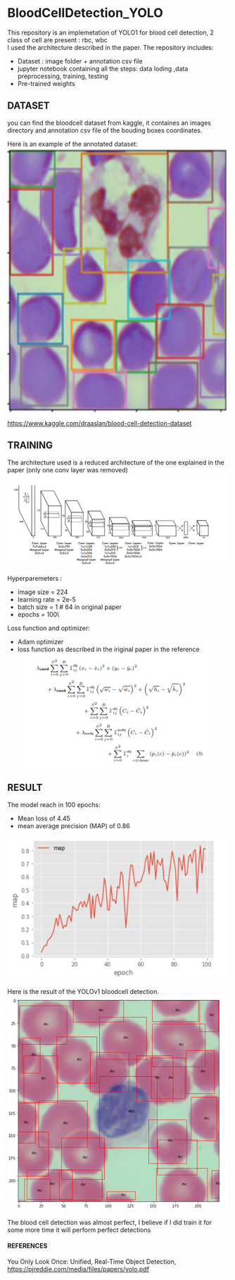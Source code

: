 # BloodCellDetection_YOLO

This repository is an implemetation of YOLO1 for blood cell detection, 2 class of cell are present : rbc, wbc\
I used the architecture described in the paper.
The repository includes:
- Dataset : image folder + annotation csv file
- jupyter notebook containing all the steps: data loding ,data preprocessing, training, testing
- Pre-trained weights

## DATASET
you can find the bloodcell dataset from kaggle, it containes an images directory and annotation csv file of the bouding boxes coordinates.

Here is an example of the annotated dataset:\
<img src="/assets/dataset_image_example.PNG"  width="600" height="600"/> 

https://www.kaggle.com/draaslan/blood-cell-detection-dataset

## TRAINING
The architecture used is a reduced architecture of the one explained in the paper (only one conv layer was removed)
![GitHub Logo](/assets/architecture.PNG)

Hyperparemeters :
- image size = 224
- learning rate = 2e-5
- batch size = 1 # 64 in original paper
- epochs = 100\

Loss function and optimizer:
- Adam optimizer
- loss function as described in the iriginal paper in the reference \
![GitHub Logo](/assets/loss_function.PNG)



## RESULT
The model reach in 100 epochs:
- Mean loss of 4.45
- mean average precision (MAP) of 0.86 

![GitHub Logo](/assets/map.PNG)

Here is the result of the YOLOv1 bloodcell detection.\
![GitHub Logo](/assets/Result.PNG)

The blood cell detection was almost perfect, I believe if I did train it for some more time it will perform perfect detections


#### REFERENCES
You Only Look Once: Unified, Real-Time Object Detection, https://pjreddie.com/media/files/papers/yolo.pdf

